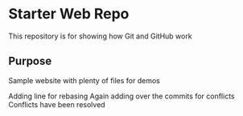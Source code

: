 # Starter Web Repo

This repository is for showing how Git and GitHub work

## Purpose

Sample website with plenty of files for demos

Adding line for rebasing
Again adding over the commits for conflicts
Conflicts have been resolved